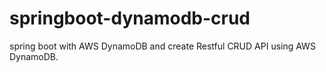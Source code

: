# springboot-dynamodb-crud
spring boot with AWS DynamoDB and  create Restful CRUD API using AWS DynamoDB.

